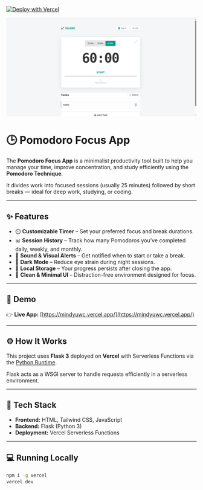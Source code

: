 [![Deploy with Vercel](https://vercel.com/button)](https://vercel.com/new/clone?repository-url=https%3A%2F%2Fgithub.com%2Fvercel%2Fexamples%2Ftree%2Fmain%2Fpython%2Fflask3&demo-title=Flask%203%20%2B%20Vercel&demo-description=Use%20Flask%203%20on%20Vercel%20with%20Serverless%20Functions%20using%20the%20Python%20Runtime.&demo-url=https%3A%2F%2Fflask3-python-template.vercel.app%2F&demo-image=https://assets.vercel.com/image/upload/v1669994156/random/flask.png)

![DeWet Technologies — PICS](./PICS.png)

# 🕒 Pomodoro Focus App

The **Pomodoro Focus App** is a minimalist productivity tool built to help you manage your time, improve concentration, and study efficiently using the **Pomodoro Technique**.  

It divides work into focused sessions (usually 25 minutes) followed by short breaks — ideal for deep work, studying, or coding.

---

## ✨ Features

- ⏲️ **Customizable Timer** – Set your preferred focus and break durations.  
- 📊 **Session History** – Track how many Pomodoros you’ve completed daily, weekly, and monthly.  
- 🔔 **Sound & Visual Alerts** – Get notified when to start or take a break.  
- 🌙 **Dark Mode** – Reduce eye strain during night sessions.  
- 💾 **Local Storage** – Your progress persists after closing the app.  
- 🧘 **Clean & Minimal UI** – Distraction-free environment designed for focus.

---

## 🚀 Demo

👉 **Live App:** [https://mindyuwc.vercel.app/](https://mindyuwc.vercel.app/)

---

## ⚙️ How It Works

This project uses **Flask 3** deployed on **Vercel** with Serverless Functions via the [Python Runtime](https://vercel.com/docs/concepts/functions/serverless-functions/runtimes/python).

Flask acts as a WSGI server to handle requests efficiently in a serverless environment.

---

## 🧩 Tech Stack

- **Frontend:** HTML, Tailwind CSS, JavaScript  
- **Backend:** Flask (Python 3)  
- **Deployment:** Vercel Serverless Functions  

---

## 💻 Running Locally

```bash
npm i -g vercel
vercel dev
